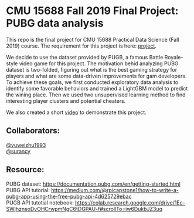 # CMU 15688 Fall 2019 Final Project: PUBG data analysis

This repo is the final project for CMU 15688 Practical Data Science (Fall 2019) course. The requirement for 
this project is here: [project](http://www.datasciencecourse.org/assignments/project/).

We decide to use the dataset provided by PUGB, a famous Battle Royale-style video game for this project. The motivation behid analyzing PUBG dataset
is two-folded, figuring out what is the best gaming strategy for players and what are some data-driven improvements for gam developers.
To achieve these goals, we first conducted exploratory data analysis to identify some favorable behaviors and trained a LightGBM model
to predict the wining place. Then we used two unsupervised learning method to find interesting player clusters and potential cheaters.

We also created a short [video](https://www.youtube.com/watch?v=B0OR1FYodfE) to demonstrate this project.


## Collaborators:
[@yuweizhu1993](https://github.com/yuweizhu1993)   
[@surancy](https://github.com/surancy)

## Resource:
PUBG dataset: https://documentation.pubg.com/en/getting-started.html<br>
PUBG API tutorial: https://medium.com/@rpicapstone1/how-to-write-a-pubg-app-using-the-free-pubg-api-4d625729ebac <br>
PUGB API tutotial notebook: https://colab.research.google.com/drive/1Ec-SWjhznsoDvOHCrwpmNgC6tDGPAU-f#scrollTo=iw6DukbJZ3uq
